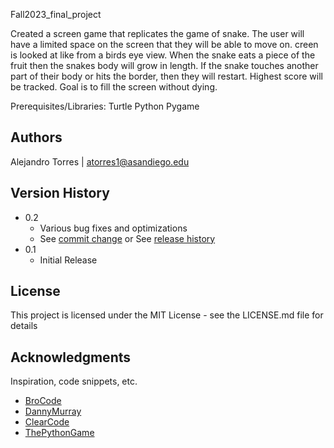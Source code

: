 Fall2023_final_project

Created a screen game that replicates the game of snake. The user will have a limited space on the screen that they will be able to move on. creen is looked at like from a birds eye view. When the snake eats a piece of the fruit then the snakes body will grow in length. If the snake touches another part of their body or hits the border, then they will restart. Highest score will be tracked. Goal is to fill the screen without dying.

Prerequisites/Libraries:
Turtle
Python
Pygame



## Authors

Alejandro Torres | atorres1@asandiego.edu


## Version History

* 0.2
    * Various bug fixes and optimizations
    * See [commit change]() or See [release history]()
* 0.1
    * Initial Release

## License

This project is licensed under the MIT License - see the LICENSE.md file for details

## Acknowledgments

Inspiration, code snippets, etc.
* [BroCode](https://www.youtube.com/watch?v=bfRwxS5d0SI)
* [DannyMurray](https://www.youtube.com/watch?v=8v6xkT0lLaQ)
* [ClearCode](https://www.youtube.com/watch?v=QFvqStqPCRU)
* [ThePythonGame](https://thepythoncode.com/article/make-a-snake-game-with-pygame-in-python)
    
